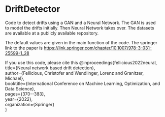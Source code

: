 # DriftDetector
Code to detect drifts using a GAN and a Neural Network. The GAN is used to model the drifts initially. Then 
Neural Network takes over. The datasets are available at a publicly available repository.

The default values are given in the main function of the code. 
The springer link to the paper is 
https://link.springer.com/chapter/10.1007/978-3-031-25599-1_28

If you use this code, please cite this
@inproceedings{fellicious2022neural,  
  title={Neural network based drift detection},  
  author={Fellicious, Christofer and Wendlinger, Lorenz and Granitzer, Michael},  
  booktitle={International Conference on Machine Learning, Optimization, and Data Science},  
  pages={370--383},  
  year={2022},  
  organization={Springer}  
}
